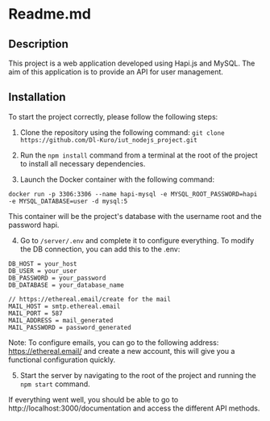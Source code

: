 # Readme.md

## Description

This project is a web application developed using Hapi.js and MySQL. The aim of this application is to provide an API for user management.

## Installation

To start the project correctly, please follow the following steps:

1. Clone the repository using the following command: `git clone https://github.com/Dl-Kuro/iut_nodejs_project.git`

2. Run the `npm install` command from a terminal at the root of the project to install all necessary dependencies.

3. Launch the Docker container with the following command:
```
docker run -p 3306:3306 --name hapi-mysql -e MYSQL_ROOT_PASSWORD=hapi -e MYSQL_DATABASE=user -d mysql:5
```
This container will be the project's database with the username root and the password hapi.

4. Go to `/server/.env` and complete it to configure everything. To modify the DB connection, you can add this to the .env:
```
DB_HOST = your_host
DB_USER = your_user
DB_PASSWORD = your_password
DB_DATABASE = your_database_name

// https://ethereal.email/create for the mail
MAIL_HOST = smtp.ethereal.email
MAIL_PORT = 587
MAIL_ADDRESS = mail_generated
MAIL_PASSWORD = password_generated
```

Note: To configure emails, you can go to the following address: https://ethereal.email/ and create a new account, this will give you a functional configuration quickly.

5. Start the server by navigating to the root of the project and running the `npm start` command.

If everything went well, you should be able to go to http://localhost:3000/documentation and access the different API methods.

